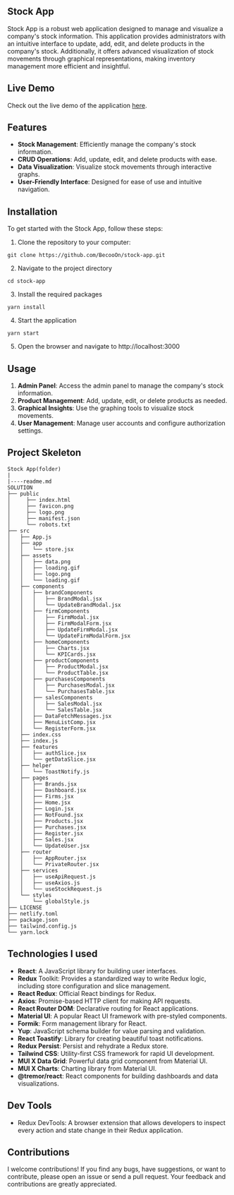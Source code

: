 ## Stock App

Stock App is a robust web application designed to manage and visualize a company's stock information. This application provides administrators with an intuitive interface to update, add, edit, and delete products in the company's stock. Additionally, it offers advanced visualization of stock movements through graphical representations, making inventory management more efficient and insightful.

## Live Demo
Check out the live demo of the application [here](https://stock-app-becoo.netlify.app/).

## Features

- **Stock Management**: Efficiently manage the company's stock information.
- **CRUD Operations**: Add, update, edit, and delete products with ease.
- **Data Visualization**: Visualize stock movements through interactive graphs.
- **User-Friendly Interface**: Designed for ease of use and intuitive navigation.

## Installation
To get started with the Stock App, follow these steps:

1. Clone the repository to your computer:
```
git clone https://github.com/BecooOn/stock-app.git

```
2. Navigate to the project directory
```
cd stock-app
```
3. Install the required packages
```
yarn install
```
4. Start the application
```
yarn start
```
5. Open the browser and navigate to http://localhost:3000

## Usage

1. **Admin Panel**: Access the admin panel to manage the company's stock information.
2. **Product Management**: Add, update, edit, or delete products as needed.
3. **Graphical Insights**: Use the graphing tools to visualize stock movements.
4. **User Management**: Manage user accounts and configure authorization settings.


## Project Skeleton

```
Stock App(folder)
|
|----readme.md    
SOLUTION
├── public
│     ├── index.html
│     ├── favicon.png
│     ├── logo.png
│     ├── manifest.json
│     └── robots.txt
├── src
│   ├── App.js
│   ├── app
│   │   └── store.jsx
│   ├── assets
│   │   ├── data.png
│   │   ├── loading.gif
│   │   ├── logo.png
│   │   └── loading.gif
│   ├── components
│   │   ├── brandComponents
│   │   │   ├── BrandModal.jsx
│   │   │   └── UpdateBrandModal.jsx
│   │   ├── firmComponents
│   │   │   ├── FirmModal.jsx
│   │   │   ├── FirmModalForm.jsx
│   │   │   ├── UpdateFirmModal.jsx
│   │   │   └── UpdateFirmModalForm.jsx
│   │   ├── homeComponents
│   │   │   ├── Charts.jsx
│   │   │   └── KPICards.jsx
│   │   ├── productComponents
│   │   │   ├── ProductModal.jsx
│   │   │   └── ProductTable.jsx
│   │   ├── purchasesComponents
│   │   │   ├── PurchasesModal.jsx
│   │   │   └── PurchasesTable.jsx
│   │   ├── salesComponents
│   │   │   ├── SalesModal.jsx
│   │   │   └── SalesTable.jsx
│   │   ├── DataFetchMessages.jsx
│   │   ├── MenuListComp.jsx
│   │   └── RegisterForm.jsx
│   ├── index.css
│   ├── index.js
│   ├── features
│   │   ├── authSlice.jsx
│   │   └── getDataSlice.jsx
│   ├── helper
│   │   └── ToastNotify.js
│   ├── pages
│   │   ├── Brands.jsx
│   │   ├── Dashboard.jsx
│   │   ├── Firms.jsx
│   │   ├── Home.jsx
│   │   ├── Login.jsx
│   │   ├── NotFound.jsx
│   │   ├── Products.jsx
│   │   ├── Purchases.jsx
│   │   ├── Register.jsx
│   │   ├── Sales.jsx
│   │   └── UpdateUser.jsx
│   ├── router
│   │   ├── AppRouter.jsx
│   │   └── PrivateRouter.jsx
│   ├── services
│   │   ├── useApiRequest.js
│   │   ├── useAxios.js
│   │   └── useStockRequest.js
│   └── styles
│       └── globalStyle.js
├── LICENSE
├── netlify.toml
├── package.json
├── tailwind.config.js
└── yarn.lock
```

## Technologies I used

- **React**: A JavaScript library for building user interfaces.
- **Redux** Toolkit: Provides a standardized way to write Redux logic, including store configuration and slice management.
- **React Redux**: Official React bindings for Redux.
- **Axios**: Promise-based HTTP client for making API requests.
- **React Router DOM**: Declarative routing for React applications.
- **Material UI**: A popular React UI framework with pre-styled components.
- **Formik**: Form management library for React.
- **Yup**: JavaScript schema builder for value parsing and validation.
- **React Toastify**: Library for creating beautiful toast notifications.
- **Redux Persist**: Persist and rehydrate a Redux store.
- **Tailwind CSS**: Utility-first CSS framework for rapid UI development.
- **MUI X Data Grid**: Powerful data grid component from Material UI.
- **MUI X Charts**: Charting library from Material UI.
- **@tremor/react**: React components for building dashboards and data visualizations.

## Dev Tools

- Redux DevTools: A browser extension that allows developers to inspect every action and state change in their Redux application.

## Contributions

I welcome contributions! If you find any bugs, have suggestions, or want to contribute, please open an issue or send a pull request. Your feedback and contributions are greatly appreciated.